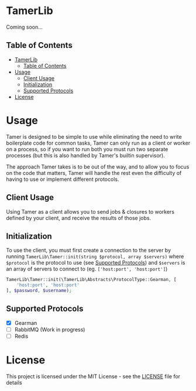 # TamerLib

Coming soon...

## Table of Contents

<!-- TOC -->
* [TamerLib](#tamerlib)
  * [Table of Contents](#table-of-contents)
* [Usage](#usage)
  * [Client Usage](#client-usage)
  * [Initialization](#initialization)
  * [Supported Protocols](#supported-protocols)
* [License](#license)
<!-- TOC -->

# Usage

Tamer is designed to be simple to use while eliminating the need to write boilerplate code for
common tasks, Tamer can only run as a client or worker on a process, so if you want to run both
you must run two separate processes (but this is also handled by Tamer's builtin supervisor).

The approach Tamer takes is to be out of the way, and to allow you to focus on the code that matters,
Tamer will handle the rest even the difficulty of having to use or implement different protocols.

## Client Usage

Using Tamer as a client allows you to send jobs & closures to workers defined by your client,
and receive the results of those jobs.

## Initialization

To use the client, you must first create a connection to the server by running `TamerLib\Tamer::init(string $protocol, array $servers)`
where `$protocol` is the protocol to use (see [Supported Protocols](#supported-protocols)) and `$servers` is an array of 
servers to connect to (eg. `['host:port', 'host:port']`)

```php
TamerLib\Tamer::init(\TamerLib\Abstracts\ProtocolType::Gearman, [
    'host:port', 'host:port'
], $password, $username);
```


## Supported Protocols

 * [x] Gearman
 * [ ] RabbitMQ (Work in progress)
 * [ ] Redis

# License

This project is licensed under the MIT License - see the [LICENSE](LICENSE) file for details
